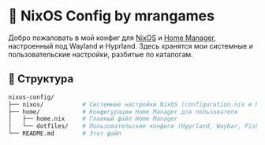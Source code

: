 # 🧊 NixOS Config by mrangames

Добро пожаловать в мой конфиг для [NixOS](https://nixos.org/) и [Home Manager](https://nix-community.github.io/home-manager/), настроенный под Wayland и Hyprland. Здесь хранятся мои системные и пользовательские настройки, разбитые по каталогам.

## 📁 Структура

```bash
nixos-config/
├── nixos/           # Системные настройки NixOS (configuration.nix и hardware-configuration.nix)
├── home/            # Конфигурации Home Manager для пользователя
│   ├── home.nix     # Главный файл Home Manager
│   └── dotfiles/    # Пользовательские конфиги (Hyprland, Waybar, Fish и т.д.)
└── README.md        # Этот файл

